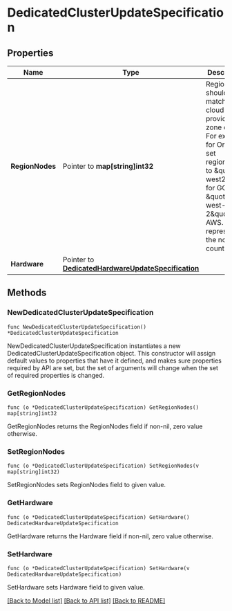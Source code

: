 # DedicatedClusterUpdateSpecification

## Properties

Name | Type | Description | Notes
------------ | ------------- | ------------- | -------------
**RegionNodes** | Pointer to **map[string]int32** | Region keys should match the cloud provider&#39;s zone code. For example, for Oregon, set region_name to \&quot;us-west2\&quot; for GCP and \&quot;us-west-2\&quot; for AWS. Values represent the node count. | [optional] 
**Hardware** | Pointer to [**DedicatedHardwareUpdateSpecification**](DedicatedHardwareUpdateSpecification.md) |  | [optional] 

## Methods

### NewDedicatedClusterUpdateSpecification

`func NewDedicatedClusterUpdateSpecification() *DedicatedClusterUpdateSpecification`

NewDedicatedClusterUpdateSpecification instantiates a new DedicatedClusterUpdateSpecification object.
This constructor will assign default values to properties that have it defined,
and makes sure properties required by API are set, but the set of arguments
will change when the set of required properties is changed.

### GetRegionNodes

`func (o *DedicatedClusterUpdateSpecification) GetRegionNodes() map[string]int32`

GetRegionNodes returns the RegionNodes field if non-nil, zero value otherwise.

### SetRegionNodes

`func (o *DedicatedClusterUpdateSpecification) SetRegionNodes(v map[string]int32)`

SetRegionNodes sets RegionNodes field to given value.

### GetHardware

`func (o *DedicatedClusterUpdateSpecification) GetHardware() DedicatedHardwareUpdateSpecification`

GetHardware returns the Hardware field if non-nil, zero value otherwise.

### SetHardware

`func (o *DedicatedClusterUpdateSpecification) SetHardware(v DedicatedHardwareUpdateSpecification)`

SetHardware sets Hardware field to given value.


[[Back to Model list]](../README.md#documentation-for-models) [[Back to API list]](../README.md#documentation-for-api-endpoints) [[Back to README]](../README.md)


